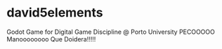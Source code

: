 # david5elements
Godot Game for Digital Game Discipline @ Porto University
PECOOOOO
Manoooooooo
Que Doidera!!!!!

